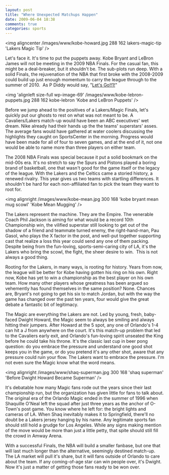 ```yaml
---
layout: post
title: "Where Unexpected Matchups Happen"
date: 2009-06-04 18:38
comments: true
categories: sports
---
```

<img aligncenter /images/www/kobe-howard.jpg 288 162 lakers-magic-tip 'Lakers Magic Tip' />

Let's face it.  It's time to put the puppets away.  Kobe Bryant and LeBron James will not be meeting in the 2009 NBA Finals.  For the casual fan, this might be a deal-breaker, but it shouldn't be.  The sub-plots run deep.  With a solid Finals, the rejuvenation of the NBA that first broke with the 2008-2009 could build up just enough momentum to carry the league through to the summer of 2010.  As P Diddy would say, "<a href="http://twitter.com/iamdiddy/status/1977889928" target="_blank">Let's Go!!1!</a>"

<!-- more -->

<img 'alignleft size-full wp-image-69' /images/www/kobe-lebron-puppets.jpg 288 162 kobe-lebron 'Kobe and LeBron Puppets' />

Before we jump ahead to the positives of a Lakers/Magic Finals, let's quickly put our ghosts to rest on what was not meant to be.  A Cavaliers/Lakers match-up would have been an ABC executives' wet dream.  Nike already had their hands up the the teams' superstars' asses.  The average fans would have gathered at water coolers discussing the highlights they caught on SportsCenter in the morning.  Progress would have been made for all of four to seven games, and at the end of it, not one would be able to name more than three players on either team.

The 2008 NBA Finals was special because it put a solid bookmark on the mid-00s era.  It's no stretch to say the Spurs and Pistons played a boring brand of basketball, one that wasn't good for the game itself or the legacy of the league.  With the Lakers and the Celtics came a storied history, a renewed rivalry.  This year gives us two teams with startling differences.  It shouldn't be hard for each non-affiliated fan to pick the team they want to root for.

<img alignright /images/www/kobe-mean.jpg 300 168 'kobe bryant mean mug scowl' 'Kobe Mean Mugging' />

The Lakers represent the machine.  They are the Empire.  The venerable Coach Phil Jackson is aiming for what would be a record 10th Championship win, the vilified superstar still looking to get out of the shadow of a friend and teammate turned enemy, the right-hand-man, Pau Gasol, who plays the X factor in the post, and well-put together supporting cast that realize a loss this year could send any one of them packing.  Despite being from the fun-loving, sports-semi-caring city of LA, it's the Lakers who bring the scowl, the fight, the sheer desire to win.   This is not always a good thing.

Rooting for the Lakers, in many ways, is rooting for history.  Years from now, the league will be better for Kobe having gotten his ring on his own.  Right now, Kobe has yet to win a championship as the best player on his own team.  How many other players whose greatness has been argued so vehemently has found themselves in the same position?  None.  Chances are, Bryant's not going to get his six to match Jordan, but with the way the game has changed over the past ten years, four would give the great debate a fantastic bit of legitimacy.

The Magic are everything the Lakers are not.  Led by young, fresh, baby-faced Dwight Howard, the Magic seem to always be smiling and always hitting their jumpers.  After Howard at the 5 spot, any one of Orlando's 1-4 can hit a J from anywhere on the court.  It's this match-up problem that led to the Cavaliers early exit, and Orlando's fun-loving spirit unseated the King before he could take his throne.  It's the classic last cup in beer pong question: do you embrace the pressure and understand one good shot keeps you in the game, or do you pretend it's any other shot, aware that any pressure could ruin your flow.  The Lakers want to embrace the pressure.  I'm not even sure the Magic know what the word means.

<img alignright /images/www/shaq-superman.jpg 300 168 'shaq superman' 'Before Dwight Howard Became Superman' />

It's debatable how many Magic fans rode out the years since their last championship run, but the organization has given little for fans to talk about.  The original era of the Orlando Magic ended in the summer of 1996 when Shaquille O'Neal left the squad after just three years as the anchor of O-Town's post game.  You know where he left for: the bright lights and cameras of LA.  When Shaq inevitably makes it to Springfield, there'll no doubt be a Lakers jersey hanging by his name.  Any legitimate sports fan should still hold a grudge for Los Angeles.  While any signs making mention of the move would be more than just a little petty, that spite should still fill the crowd in Amway Arena.

With a successful Finals, the NBA will build a smaller fanbase, but one that will last much longer than the alternative, seemingly destined match-up.  The LA market will pull it's share, but it will fans outside of Orlando to care about the team.  If any coming-of-age star can win people over, it's Dwight.  Now it's just a matter of getting those fans ready to be won over.
